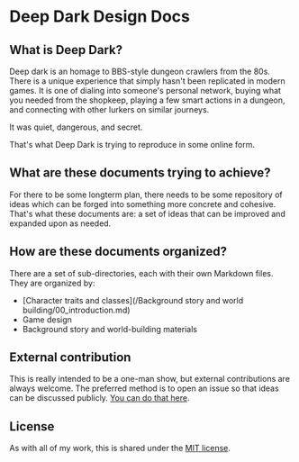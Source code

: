 # Deep Dark Design Docs

## What is Deep Dark?
Deep dark is an homage to BBS-style dungeon crawlers from the 80s. There is a unique experience that simply hasn't been replicated in modern games. It is one of dialing into someone's personal network, buying what you needed from the shopkeep, playing a few smart actions in a dungeon, and connecting with other lurkers on similar journeys. 

It was quiet, dangerous, and secret. 

That's what Deep Dark is trying to reproduce in some online form.

## What are these documents trying to achieve?
For there to be some longterm plan, there needs to be some repository of ideas which can be forged into something more concrete and cohesive. That's what these documents are: a set of ideas that can be improved and expanded upon as needed.

## How are these documents organized?
There are a set of sub-directories, each with their own Markdown files. They are organized by:

- [Character traits and classes](/Background story and world building/00_introduction.md)
- Game design
- Background story and world-building materials

## External contribution
This is really intended to be a one-man show, but external contributions are always welcome. The preferred method is to open an issue so that ideas can be discussed publicly. [You can do that here](https://github.com/ramijames/DeepDarkDesignDocs/issues).

## License
As with all of my work, this is shared under the [MIT license](https://mit-license.org/).